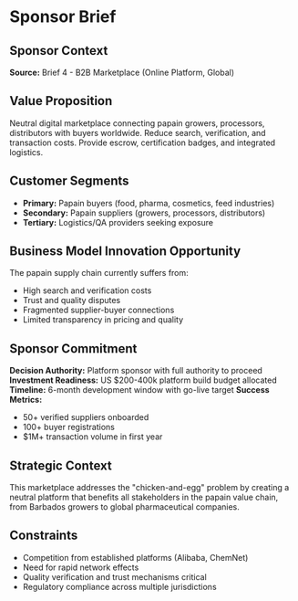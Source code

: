 # Sponsor Brief

## Sponsor Context

**Source:** Brief 4 - B2B Marketplace (Online Platform, Global)

## Value Proposition

Neutral digital marketplace connecting papain growers, processors, distributors with buyers worldwide. Reduce search, verification, and transaction costs. Provide escrow, certification badges, and integrated logistics.

## Customer Segments

- **Primary:** Papain buyers (food, pharma, cosmetics, feed industries)
- **Secondary:** Papain suppliers (growers, processors, distributors)
- **Tertiary:** Logistics/QA providers seeking exposure

## Business Model Innovation Opportunity

The papain supply chain currently suffers from:

- High search and verification costs
- Trust and quality disputes
- Fragmented supplier-buyer connections
- Limited transparency in pricing and quality

## Sponsor Commitment

**Decision Authority:** Platform sponsor with full authority to proceed
**Investment Readiness:** US $200-400k platform build budget allocated
**Timeline:** 6-month development window with go-live target
**Success Metrics:**

- 50+ verified suppliers onboarded
- 100+ buyer registrations
- $1M+ transaction volume in first year

## Strategic Context

This marketplace addresses the "chicken-and-egg" problem by creating a neutral platform that benefits all stakeholders in the papain value chain, from Barbados growers to global pharmaceutical companies.

## Constraints

- Competition from established platforms (Alibaba, ChemNet)
- Need for rapid network effects
- Quality verification and trust mechanisms critical
- Regulatory compliance across multiple jurisdictions
